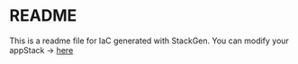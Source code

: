 # README
This is a readme file for IaC generated with StackGen.
You can modify your appStack -> [here](http://main.dev.stackgen.com/appstacks/584517a7-c1f2-4f21-8d81-d12ef355c3bd)
